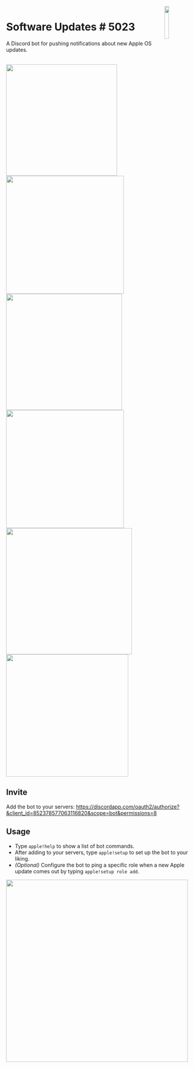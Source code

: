 <img align="right" width="15%" src="https://cdn.discordapp.com/avatars/852378577063116820/1782fd197e60c851ac59854fb05cedaa.png?size=1024">

# Software Updates # 5023

A Discord bot for pushing notifications about new Apple OS updates.

<br><img src="https://user-images.githubusercontent.com/37860569/130254171-4de7e8fe-980a-44d6-9f5b-46b904b90680.png" width="300"> <img src="https://user-images.githubusercontent.com/37860569/130254291-b5ca8595-1b7a-4d9b-8ca7-cdf9360361a1.png" width="318"><br>
<img src="https://user-images.githubusercontent.com/37860569/130254359-421fa28a-30ff-4a76-aae4-fd6046e06ee5.png" width="313"> <img src="https://user-images.githubusercontent.com/37860569/130254431-91e3d9bf-63a5-4693-af5e-0b1c6125181b.png" width="318"><br>
<img src="https://user-images.githubusercontent.com/37860569/130254486-702a94a9-7c09-47e3-9aff-7e4cb08a4c05.png" width="340"> <img src="https://user-images.githubusercontent.com/37860569/130261976-c6ac3966-605c-4cb7-97e8-d625c81e22e2.png" width="330"><br>

## Invite
Add the bot to your servers: https://discordapp.com/oauth2/authorize?&client_id=852378577063116820&scope=bot&permissions=8

## Usage
- Type `apple!help` to show a list of bot commands.
- After adding to your servers, type `apple!setup` to set up the bot to your liking.
- *(Optional)* Configure the bot to ping a specific role when a new Apple update comes out by typing `apple!setup role add`.
<img src="https://user-images.githubusercontent.com/37860569/130255959-3dc6fdf9-b9d9-4ce0-8790-fb60a9aea773.png" width="491">


